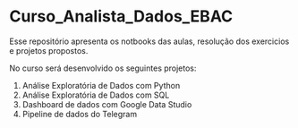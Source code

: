 # Curso_Analista_Dados_EBAC
Esse repositório apresenta os notbooks das aulas, resolução dos exercicios e projetos propostos.

No curso será desenvolvido os seguintes projetos:

1. Análise Exploratória de Dados com Python
2. Análise Exploratória de Dados com SQL
3. Dashboard de dados com Google Data Studio
4. Pipeline de dados do Telegram

